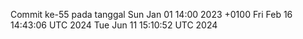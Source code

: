 Commit ke-55 pada tanggal Sun Jan 01 14:00 2023 +0100
Fri Feb 16 14:43:06 UTC 2024
Tue Jun 11 15:10:52 UTC 2024
